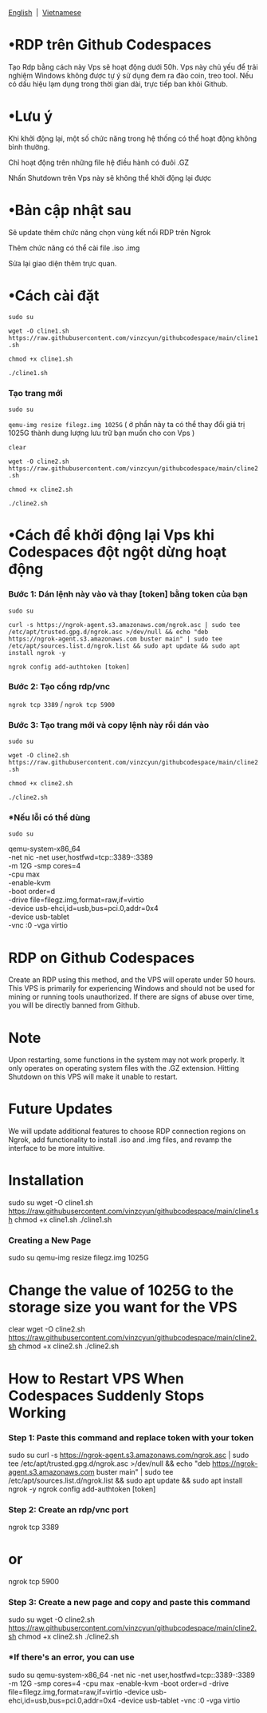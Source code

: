 <div align="left">
<a href="/README_EN.md">English</a> &nbsp;|&nbsp;
<a href="/README.md">Vietnamese</a>
</div>


# •RDP trên Github Codespaces
Tạo Rdp bằng cách này Vps sẽ hoạt động dưới 50h. Vps này chủ yếu để trải nghiệm Windows không được tự ý sử dụng đem ra đào coin, treo tool. Nếu có dấu hiệu lạm dụng trong thời gian dài, trực tiếp ban khỏi Github.
# •Lưu ý
Khi khởi động lại, một số chức năng trong hệ thống có thể hoạt động không bình thường.

Chỉ hoạt động trên những file hệ điều hành có đuôi .GZ

Nhấn Shutdown trên Vps này sẽ không thể khởi động lại được

# •Bản cập nhật sau
Sẽ update thêm chức năng chọn vùng kết nối RDP trên Ngrok

Thêm chức năng có thể cài file .iso .img

Sửa lại giao diện thêm trực quan.
# •Cách cài đặt
```sudo su```

```wget -O cline1.sh https://raw.githubusercontent.com/vinzcyun/githubcodespace/main/cline1.sh```


```chmod +x cline1.sh```


```./cline1.sh```
### Tạo trang mới
```sudo su```

```qemu-img resize filegz.img 1025G``` ( ở phần này ta có thể thay đổi giá trị 1025G thành dung lượng lưu trữ bạn muốn cho con Vps )

```clear```

```wget -O cline2.sh https://raw.githubusercontent.com/vinzcyun/githubcodespace/main/cline2.sh```


```chmod +x cline2.sh```


```./cline2.sh```
# •Cách để khởi động lại Vps khi Codespaces đột ngột dừng hoạt động
### Bước 1: Dán lệnh này vào và thay [token] bằng token của bạn
```sudo su```


```curl -s https://ngrok-agent.s3.amazonaws.com/ngrok.asc | sudo tee /etc/apt/trusted.gpg.d/ngrok.asc >/dev/null && echo "deb https://ngrok-agent.s3.amazonaws.com buster main" | sudo tee /etc/apt/sources.list.d/ngrok.list && sudo apt update && sudo apt install ngrok -y```

```ngrok config add-authtoken [token]```
### Bước 2: Tạo cổng rdp/vnc
```ngrok tcp 3389``` /
```ngrok tcp 5900```
### Bước 3: Tạo trang mới và copy lệnh này rồi dán vào
```sudo su``` 

```wget -O cline2.sh https://raw.githubusercontent.com/vinzcyun/githubcodespace/main/cline2.sh```


```chmod +x cline2.sh```


```./cline2.sh```
### *Nếu lỗi có thể dùng
```sudo su```


qemu-system-x86_64 \
-net nic -net user,hostfwd=tcp::3389-:3389 \
-m 12G -smp cores=4 \
-cpu max \
-enable-kvm \
-boot order=d \
-drive file=filegz.img,format=raw,if=virtio \
-device usb-ehci,id=usb,bus=pci.0,addr=0x4 \
-device usb-tablet \
-vnc :0 -vga virtio
<!-- en -->
# RDP on Github Codespaces
Create an RDP using this method, and the VPS will operate under 50 hours. This VPS is primarily for experiencing Windows and should not be used for mining or running tools unauthorized. If there are signs of abuse over time, you will be directly banned from Github.

# Note
Upon restarting, some functions in the system may not work properly. It only operates on operating system files with the .GZ extension. Hitting Shutdown on this VPS will make it unable to restart.

# Future Updates
We will update additional features to choose RDP connection regions on Ngrok, add functionality to install .iso and .img files, and revamp the interface to be more intuitive.

# Installation
sudo su
wget -O cline1.sh https://raw.githubusercontent.com/vinzcyun/githubcodespace/main/cline1.sh
chmod +x cline1.sh
./cline1.sh


### Creating a New Page
sudo su
qemu-img resize filegz.img 1025G
# Change the value of 1025G to the storage size you want for the VPS
clear
wget -O cline2.sh https://raw.githubusercontent.com/vinzcyun/githubcodespace/main/cline2.sh
chmod +x cline2.sh
./cline2.sh


# How to Restart VPS When Codespaces Suddenly Stops Working
### Step 1: Paste this command and replace token with your token
sudo su
curl -s https://ngrok-agent.s3.amazonaws.com/ngrok.asc | sudo tee /etc/apt/trusted.gpg.d/ngrok.asc >/dev/null && echo "deb https://ngrok-agent.s3.amazonaws.com buster main" | sudo tee /etc/apt/sources.list.d/ngrok.list && sudo apt update && sudo apt install ngrok -y
ngrok config add-authtoken [token]

### Step 2: Create an rdp/vnc port
ngrok tcp 3389
# or
ngrok tcp 5900

### Step 3: Create a new page and copy and paste this command
sudo su
wget -O cline2.sh https://raw.githubusercontent.com/vinzcyun/githubcodespace/main/cline2.sh
chmod +x cline2.sh
./cline2.sh

### *If there's an error, you can use
sudo su
qemu-system-x86_64 
-net nic -net user,hostfwd=tcp::3389-:3389 
-m 12G -smp cores=4 
-cpu max 
-enable-kvm 
-boot order=d 
-drive file=filegz.img,format=raw,if=virtio 
-device usb-ehci,id=usb,bus=pci.0,addr=0x4 
-device usb-tablet 
-vnc :0 -vga virtio

